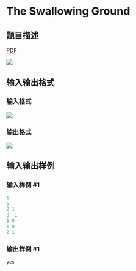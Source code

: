 # The Swallowing Ground

## 题目描述

[problemUrl]: https://uva.onlinejudge.org/index.php?option=com_onlinejudge&Itemid=8&category=21&page=show_problem&problem=1904

[PDF](https://uva.onlinejudge.org/external/109/p10963.pdf)

![](https://cdn.luogu.com.cn/upload/vjudge_pic/UVA10963/31b7fe570c028042f75c7a163aa057bb4b6673bc.png)

## 输入输出格式

### 输入格式

![](https://cdn.luogu.com.cn/upload/vjudge_pic/UVA10963/80b9f9182597be1044774062454548d858929dc6.png)

### 输出格式

![](https://cdn.luogu.com.cn/upload/vjudge_pic/UVA10963/39cac2cc15dac09ac8ea510a7837ebe4e75dc4d8.png)

## 输入输出样例

### 输入样例 #1

```cpp
1
5
2 1
0 -1
1 0
1 0
2 1
```


### 输出样例 #1

```cpp
yes
```


